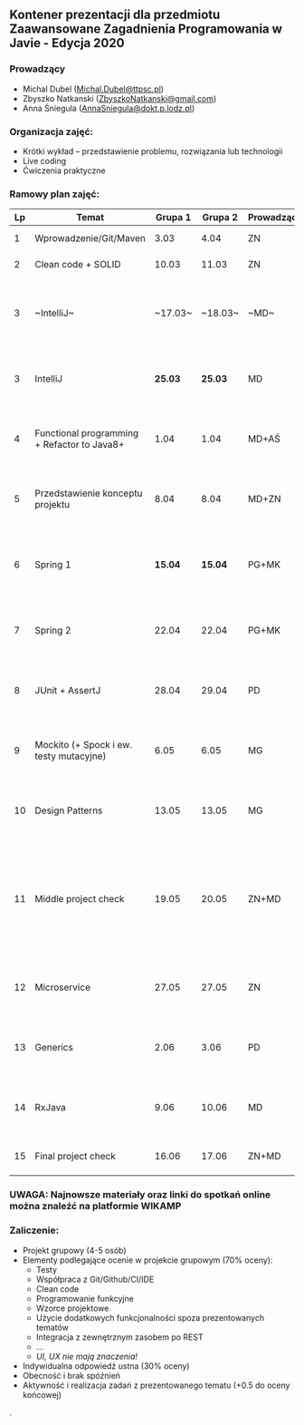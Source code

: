 ## Kontener prezentacji dla przedmiotu Zaawansowane Zagadnienia Programowania w Javie - Edycja 2020

### Prowadzący 
- Michal Dubel (Michal.Dubel@ttpsc.pl)
- Zbyszko Natkanski (ZbyszkoNatkanski@gmail.com)
- Anna Śniegula (AnnaSniegula@dokt.p.lodz.pl)

### Organizacja zajęć:
- Krótki wykład – przedstawienie problemu, rozwiązania lub technologii
- Live coding
- Ćwiczenia praktyczne

### Ramowy plan zajęć: 
Lp | Temat | Grupa 1 | Grupa 2 | Prowadzący | Uwagi
--- | --- | --- | --- | --- | --- 
1 | Wprowadzenie/Git/Maven | 3.03 | 4.04 | ZN | [Zadania do wykonania](https://github.com/zzpj/pl-java2020/blob/master/Git-Maven.md)
2 | Clean code + SOLID | 10.03 | 11.03 | ZN | [Zadania do wykonania](https://github.com/zzpj/solid2020)
3 | ~IntelliJ~  | ~17.03~ | ~18.03~ | ~MD~ | Zajęcia odwołane - nowy termin **25.03 godz. 8:00**
3 | IntelliJ | **25.03** | **25.03** | MD | (Spotkanie online MS Teams godz. 8.00) 
4 | Functional programming + Refactor to Java8+ | 1.04 | 1.04 | MD+AŚ | (Spotkanie online MS Teams godz. 8:00) 
5 | Przedstawienie konceptu projektu | 8.04 | 8.04 | MD+ZN | (Spotkanie online MS Teams godz. 8:00) 
6 | Spring 1  | **15.04** | **15.04** | PG+MK | (Spotkanie online MS Team godz. 8:00) /ferie wiosenne
7 | Spring 2 | 22.04 | 22.04 | PG+MK | (Spotkanie online MS Team godz. 8:00) 
8 | JUnit + AssertJ | 28.04 | 29.04 | PD | (Spotkanie online MS Team godz. 8:00) 
9 | Mockito (+ Spock i ew. testy mutacyjne) | 6.05 | 6.05 | MG | (Spotkanie online MS Team godz. 8:00) 
10 | Design Patterns | 13.05 | 13.05 | MG | (Spotkanie online MS Team godz. 8:00) 
11 | Middle project check | 19.05 | 20.05 | ZN+MD | (Spotkanie online MS Team - proszę zapisywać się na konsultacje przez platformę WIKAMP) 
12 | Microservice | 27.05 | 27.05 | ZN | (Spotkanie online MS Team godz. 8:00) 
13 | Generics | 2.06 | 3.06 | PD | (Spotkanie online MS Team godz. 8:00) 
14 | RxJava | 9.06 | 10.06 | MD | (Spotkanie online MS Team godz. 8:00) 
15 | Final project check | 16.06 | 17.06 | ZN+MD | (Spotkanie online MS Team)

### UWAGA: Najnowsze materiały oraz linki do spotkań online można znaleźć na platformie WIKAMP


### Zaliczenie:
- Projekt grupowy (4-5 osób)
- Elementy podlegające ocenie w projekcie grupowym (70% oceny):
  - Testy
  - Współpraca z Git/Github/CI/IDE
  - Clean code
  - Programowanie funkcyjne
  - Wzorce projektowe
  - Użycie dodatkowych funkcjonalności spoza prezentowanych tematów
  - Integracja z zewnętrznym zasobem po REST
  - ...
  - *UI, UX nie mają znaczenia!*
- Indywidualna odpowiedź ustna (30% oceny)
- Obecność i brak spóźnień
- Aktywność i realizacja zadań z prezentowanego tematu (+0.5 do oceny końcowej)



.
